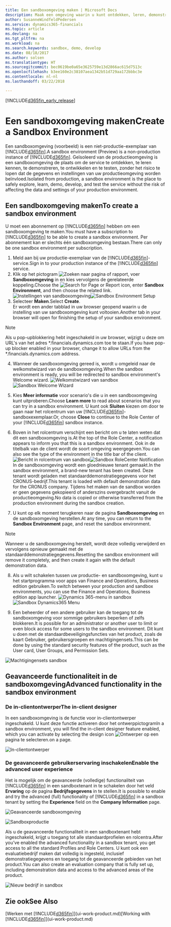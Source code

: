 ```yaml
---
title: Een sandboxomgeving maken | Microsoft Docs
description: Maak een omgeving waarin u kunt ontdekken, leren, demonstreren, ontwikkelen en testen.
author: SusanneWindfeldPedersen
ms.service: dynamics365-financials
ms.topic: article
ms.devlang: na
ms.tgt_pltfrm: na
ms.workload: na
ms.search.keywords: sandbox, demo, develop
ms.date: 08/18/2017
ms.author: solsen
ms.translationtype: HT
ms.sourcegitcommit: bec0619be0a65e3625759e13d2866ac615d7513c
ms.openlocfilehash: b3ee160e2c38107aea1342b51d729aa172bbbc3e
ms.contentlocale: nl-nl
ms.lasthandoff: 03/22/2018

---
```

[!INCLUDE[d365fin_early_release](includes/d365fin_early_release.md.md)]

# <a name="create-a-sandbox-environment"></a><span data-ttu-id="86300-103">Een sandboxomgeving maken</span><span class="sxs-lookup"><span data-stu-id="86300-103">Create a Sandbox Environment</span></span>
<span data-ttu-id="86300-104">Een sandboxomgeving (voorbeeld) is een niet-productie-exemplaar van [!INCLUDE[d365fin](includes/d365fin_md.md)].</span><span class="sxs-lookup"><span data-stu-id="86300-104">A sandbox environment (Preview) is a non-production instance of [!INCLUDE[d365fin](includes/d365fin_md.md)].</span></span> <span data-ttu-id="86300-105">Geïsoleerd van de productieomgeving is een sandboxomgeving de plaats om de service te ontdekken, te leren kennen, te demonstreren, te ontwikkelen en te testen, zonder het risico te lopen dat de gegevens en instellingen van uw productieomgeving worden beïnvloed.</span><span class="sxs-lookup"><span data-stu-id="86300-105">Isolated from production, a sandbox environment is the place to safely explore, learn, demo, develop, and test the service without the risk of affecting the data and settings of your production environment.</span></span>

## <a name="to-create-a-sandbox-environment"></a><span data-ttu-id="86300-106">Een sandboxomgeving maken</span><span class="sxs-lookup"><span data-stu-id="86300-106">To create a sandbox environment</span></span>
<span data-ttu-id="86300-107">U moet een abonnement op [!INCLUDE[d365fin](includes/d365fin_md.md)] hebben om een sandboxomgeving te maken.</span><span class="sxs-lookup"><span data-stu-id="86300-107">You must have a subscription to [!INCLUDE[d365fin](includes/d365fin_md.md)] to be able to create a sandbox environment.</span></span> <span data-ttu-id="86300-108">Per abonnement kan er slechts één sandboxomgeving bestaan.</span><span class="sxs-lookup"><span data-stu-id="86300-108">There can only be one sandbox environment per subscription.</span></span>

1. <span data-ttu-id="86300-109">Meld aan bij uw productie-exemplaar van de [!INCLUDE[d365fin](includes/d365fin_md.md)]-service.</span><span class="sxs-lookup"><span data-stu-id="86300-109">Sign in to your production instance of the [!INCLUDE[d365fin](includes/d365fin_md.md)] service.</span></span>
2. <span data-ttu-id="86300-110">Klik op het pictogram ![Zoeken naar pagina of rapport](media/ui-search/search_small.png "pictogram Zoeken naar pagina of rapport"), voer **Sandboxomgeving** in en kies vervolgens de gerelateerde koppeling.</span><span class="sxs-lookup"><span data-stu-id="86300-110">Choose the ![Search for Page or Report](media/ui-search/search_small.png "Search for Page or Report icon") icon, enter **Sandbox Environment**, and then choose the related link.</span></span>
<span data-ttu-id="86300-111">![Instellingen van sandboxomgeving](./media/across-sandbox/sandbox-environment-setup.png)</span><span class="sxs-lookup"><span data-stu-id="86300-111">![Sandbox Environment Setup](./media/across-sandbox/sandbox-environment-setup.png)</span></span>
3. <span data-ttu-id="86300-112">Selecteer **Maken**.</span><span class="sxs-lookup"><span data-stu-id="86300-112">Select **Create**.</span></span>  
  <span data-ttu-id="86300-113">Er wordt een ander tabblad in uw browser geopend waarin u de instelling van uw sandboxomgeving kunt voltooien.</span><span class="sxs-lookup"><span data-stu-id="86300-113">Another tab in your browser will open for finishing the setup of your sandbox environment.</span></span>
> [!NOTE]  
>  <span data-ttu-id="86300-114">Als u pop-upblokkering hebt ingeschakeld in uw browser, wijzigt u deze om URL's van het adres \*.financials.dynamics.com toe te staan.</span><span class="sxs-lookup"><span data-stu-id="86300-114">If you have pop-up blocker enabled in your browser, change it to allow URLs from the \*.financials.dynamics.com address.</span></span>   

4. <span data-ttu-id="86300-115">Wanneer de sandboxomgeving gereed is, wordt u omgeleid naar de welkomstwizard van de sandboxomgeving.</span><span class="sxs-lookup"><span data-stu-id="86300-115">When the sandbox environment is ready, you will be redirected to sandbox environment's Welcome wizard.</span></span>
<span data-ttu-id="86300-116">![Welkomstwizard van sandbox](./media/across-sandbox/sandbox-wizard.png)</span><span class="sxs-lookup"><span data-stu-id="86300-116">![Sandbox Welcome Wizard](./media/across-sandbox/sandbox-wizard.png)</span></span>

5. <span data-ttu-id="86300-117">Kies **Meer informatie** voor scenario's die u in een sandboxomgeving kunt uitproberen.</span><span class="sxs-lookup"><span data-stu-id="86300-117">Choose **Learn more** to read about scenarios that you can try in a sandbox environment.</span></span> <span data-ttu-id="86300-118">U kunt ook **Sluiten** kiezen om door te gaan naar het rolcentrum van uw [!INCLUDE[d365fin](includes/d365fin_md.md)]-sandboxexemplaar.</span><span class="sxs-lookup"><span data-stu-id="86300-118">Or, choose **Close** to continue to the Role Center of your [!INCLUDE[d365fin](includes/d365fin_md.md)] sandbox instance.</span></span>
6. <span data-ttu-id="86300-119">Boven in het rolcentrum verschijnt een bericht om u te laten weten dat dit een sandboxomgeving is.</span><span class="sxs-lookup"><span data-stu-id="86300-119">At the top of the Role Center, a notification appears to inform you that this is a sandbox environment.</span></span> <span data-ttu-id="86300-120">Ook in de titelbalk van de client wordt de soort omgeving weergegeven.</span><span class="sxs-lookup"><span data-stu-id="86300-120">You can also see the type of the environment in the title bar of the client.</span></span>
<span data-ttu-id="86300-121">![Bericht in rolcentrum van sandbox](./media/across-sandbox/sandbox-rolecenter-notification.png)</span><span class="sxs-lookup"><span data-stu-id="86300-121">![Sandbox RoleCenter Notification](./media/across-sandbox/sandbox-rolecenter-notification.png)</span></span>  
<span data-ttu-id="86300-122">In de sandboxomgeving wordt een gloednieuwe tenant gemaakt.</span><span class="sxs-lookup"><span data-stu-id="86300-122">In the sandbox environment, a brand-new tenant has been created.</span></span> <span data-ttu-id="86300-123">Deze tenant wordt geladen met standaarddemonstratiegegevens voor het CRONUS-bedrijf.</span><span class="sxs-lookup"><span data-stu-id="86300-123">This tenant is loaded with default demonstration data for the CRONUS company.</span></span> <span data-ttu-id="86300-124">Tijdens het maken van de sandbox worden er geen gegevens gekopieerd of anderszins overgebracht vanuit de productieomgeving.</span><span class="sxs-lookup"><span data-stu-id="86300-124">No data is copied or otherwise transferred from the production environment during the sandbox creation.</span></span>
7.  <span data-ttu-id="86300-125">U kunt op elk moment terugkeren naar de pagina **Sandboxomgeving** en de sandboxomgeving herstellen.</span><span class="sxs-lookup"><span data-stu-id="86300-125">At any time, you can return to the **Sandbox Environment** page, and reset the sandbox environment.</span></span>
> [!NOTE]  
>  <span data-ttu-id="86300-126">Wanneer u de sandboxomgeving herstelt, wordt deze volledig verwijderd en vervolgens opnieuw gemaakt met de standaarddemonstratiegegevens.</span><span class="sxs-lookup"><span data-stu-id="86300-126">Resetting the sandbox environment will remove it completely, and then create it again with the default demonstration data.</span></span>  

8.  <span data-ttu-id="86300-127">Als u wilt schakelen tussen uw productie- en sandboxomgeving, kunt u het startprogramma voor apps van Finance and Operations, Business edition gebruiken.</span><span class="sxs-lookup"><span data-stu-id="86300-127">To switch between your production and sandbox environments, you can use the Finance and Operations, Business edition app launcher.</span></span>
<span data-ttu-id="86300-128">![Dynamics 365-menu in sandbox](./media/across-sandbox/sandbox-dynamics365-menu.png)</span><span class="sxs-lookup"><span data-stu-id="86300-128">![Sandbox Dynamics365 Menu](./media/across-sandbox/sandbox-dynamics365-menu.png)</span></span>

9.  <span data-ttu-id="86300-129">Een beheerder of een andere gebruiker kan de toegang tot de sandboxomgeving voor sommige gebruikers beperken of zelfs blokkeren.</span><span class="sxs-lookup"><span data-stu-id="86300-129">It is possible for an administrator or another user to limit or even block access for some users to the sandbox environment.</span></span> <span data-ttu-id="86300-130">Dit kunt u doen met de standaardbeveiligingsfuncties van het product, zoals de kaart Gebruiker, gebruikersgroepen en machtigingensets.</span><span class="sxs-lookup"><span data-stu-id="86300-130">This can be done by using the standard security features of the product, such as the User card, User Groups, and Permission Sets.</span></span>

![Machtigingensets sandbox](./media/across-sandbox/sandbox-permission-sets.png)

## <a name="advanced-functionality-in-the-sandbox-environment"></a><span data-ttu-id="86300-132">Geavanceerde functionaliteit in de sandboxomgeving</span><span class="sxs-lookup"><span data-stu-id="86300-132">Advanced functionality in the sandbox environment</span></span>
### <a name="the-in-client-designer"></a><span data-ttu-id="86300-133">De in-clientontwerper</span><span class="sxs-lookup"><span data-stu-id="86300-133">The in-client designer</span></span>
<span data-ttu-id="86300-134">In een sandboxomgeving is de functie voor in-clientontwerper ingeschakeld. U kunt deze functie activeren door het ontwerppictogram</span><span class="sxs-lookup"><span data-stu-id="86300-134">In a sandbox environment, you will find the in-client designer feature enabled, which you can activate by selecting the design icon</span></span> ![Ontwerper](./media/across-sandbox/sandbox-inclient-design-icon.png) <span data-ttu-id="86300-136">op een pagina te selecteren.</span><span class="sxs-lookup"><span data-stu-id="86300-136">on a page.</span></span>

![In-clientontwerper](./media/across-sandbox/sandbox-inclient-designer.png)

### <a name="enable-the-advanced-user-experience"></a><span data-ttu-id="86300-138">De geavanceerde gebruikerservaring inschakelen</span><span class="sxs-lookup"><span data-stu-id="86300-138">Enable the advanced user experience</span></span>
<span data-ttu-id="86300-139">Het is mogelijk om de geavanceerde (volledige) functionaliteit van [!INCLUDE[d365fin](includes/d365fin_md.md)] in een sandboxtenant in te schakelen door het veld **Ervaring** op de pagina **Bedrijfsgegevens** in te stellen.</span><span class="sxs-lookup"><span data-stu-id="86300-139">It is possible to enable and try the advanced (full) functionality of [!INCLUDE[d365fin](includes/d365fin_md.md)] in a sandbox tenant by setting the **Experience** field on the **Company Information** page.</span></span>

![Geavanceerde sandboxomgeving](./media/across-sandbox/sandbox-advanced.png)

![Sandboxproductie](./media/across-sandbox/sandbox-production.png)

<span data-ttu-id="86300-142">Als u de geavanceerde functionaliteit in een sandboxtenant hebt ingeschakeld, krijgt u toegang tot alle standaardprofielen en rolcentra.</span><span class="sxs-lookup"><span data-stu-id="86300-142">After you’ve enabled the advanced functionality in a sandbox tenant, you get access to all the standard Profiles and Role Centers.</span></span> <span data-ttu-id="86300-143">U kunt ook een evaluatiebedrijf maken dat volledig is ingesteld, inclusief demonstratiegegevens en toegang tot de geavanceerde gebieden van het product.</span><span class="sxs-lookup"><span data-stu-id="86300-143">You can also create an evaluation company that is fully set up, including demonstration data and access to the advanced areas of the product.</span></span>

![Nieuw bedrijf in sandbox](./media/across-sandbox/sandbox-newcompany.png)


## <a name="see-also"></a><span data-ttu-id="86300-145">Zie ook</span><span class="sxs-lookup"><span data-stu-id="86300-145">See Also</span></span>
<span data-ttu-id="86300-146">[Werken met [!INCLUDE[d365fin](includes/d365fin_md.md)]](ui-work-product.md)</span><span class="sxs-lookup"><span data-stu-id="86300-146">[Working with [!INCLUDE[d365fin](includes/d365fin_md.md)]](ui-work-product.md)</span></span>  

